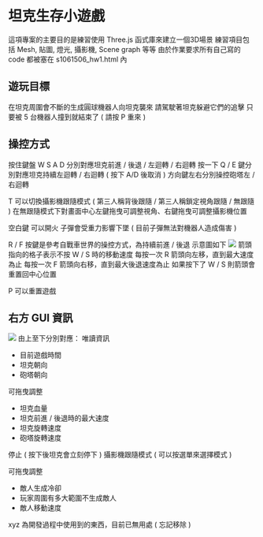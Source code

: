 # 坦克生存小遊戲
這項專案的主要目的是練習使用 Three.js 函式庫來建立一個3D場景
練習項目包括 Mesh, 貼圖, 燈光, 攝影機, Scene graph 等等
由於作業要求所有自己寫的 code 都被塞在 s1061506_hw1.html 內


## 遊玩目標
在坦克周圍會不斷的生成圓球機器人向坦克襲來
請駕駛著坦克躲避它們的追擊
只要被 5 台機器人撞到就結束了 ( 請按 P 重來 )


## 操控方式
按住鍵盤 W S A D 分別對應坦克前進 / 後退 / 左迴轉 / 右迴轉
按一下 Q / E 鍵分別對應坦克持續左迴轉 / 右迴轉 ( 按下 A/D 後取消 )
方向鍵左右分別操控砲塔左 / 右迴轉

T 可以切換攝影機跟隨模式 ( 第三人稱背後跟隨 / 第三人稱鎖定視角跟隨 / 無跟隨 )
在無跟隨模式下對畫面中心左鍵拖曳可調整視角、右鍵拖曳可調整攝影機位置

空白鍵 可以開火 子彈會受重力影響下墜 ( 目前子彈無法對機器人造成傷害 )

R / F 按鍵是參考自戰車世界的操控方式，為持續前進 / 後退
示意圖如下
![](https://i.imgur.com/AF9d5p6.png)
箭頭指向的格子表示不按 W / S 時的移動速度
每按一次 R 箭頭向左移，直到最大速度為止
每按一次 F 箭頭向右移，直到最大後退速度為止
如果按下了 W / S 則箭頭會重置回中心位置

P 可以重置遊戲

## 右方 GUI 資訊
![](https://i.imgur.com/Zj1yT7f.png)
由上至下分別對應：
唯讀資訊
* 目前遊戲時間
* 坦克朝向 
* 砲塔朝向

可拖曳調整
* 坦克血量
* 坦克前進 / 後退時的最大速度
* 坦克旋轉速度
* 砲塔旋轉速度

停止 ( 按下後坦克會立刻停下 )
攝影機跟隨模式 ( 可以按選單來選擇模式 )

可拖曳調整
* 敵人生成冷卻
* 玩家周圍有多大範圍不生成敵人
* 敵人移動速度

xyz 為開發過程中使用到的東西，目前已無用處 ( 忘記移除 )